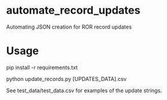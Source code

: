 # automate_record_updates
Automating JSON creation for ROR record updates

# Usage
pip install -r requirements.txt

python update_records.py [UPDATES_DATA].csv

See test_data/test_data.csv for examples of the update strings.

